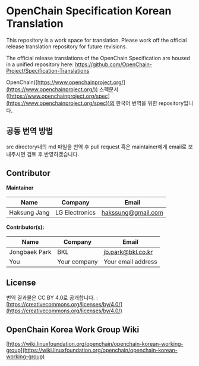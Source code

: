 # OpenChain Specification Korean Translation

This repository is a work space for translation. Please work off the official release translation repository for future revisions.

The official release translations of the OpenChain Specification are housed in a unified repository here: https://github.com/OpenChain-Project/Specification-Translations

OpenChain([https://www.openchainproject.org/](https://www.openchainproject.org/))  스펙문서([https://www.openchainproject.org/spec](https://www.openchainproject.org/spec))의 한국어 번역을 위한 repository입니다. 

## 공동 번역 방법
src directory내의 md 파일을 번역 후 pull request 혹은 maintainer에게 email로 보내주시면 검토 후 반영하겠습니다. 

## Contributor
**Maintainer**

| Name | Company | Email |
|--|--|--|
| Haksung Jang | LG Electronics | hakssung@gmail.com |

**Contributor(s):**

| Name | Company | Email |
|--|--|--|
| Jongbaek Park | BKL | jb.park@bkl.co.kr |
| You | Your company | Your email address |

## License
번역 결과물은 CC BY 4.0로 공개합니다. : [https://creativecommons.org/licenses/by/4.0/](https://creativecommons.org/licenses/by/4.0/)

## OpenChain Korea Work Group Wiki
[https://wiki.linuxfoundation.org/openchain/openchain-korean-working-group](https://wiki.linuxfoundation.org/openchain/openchain-korean-working-group)

